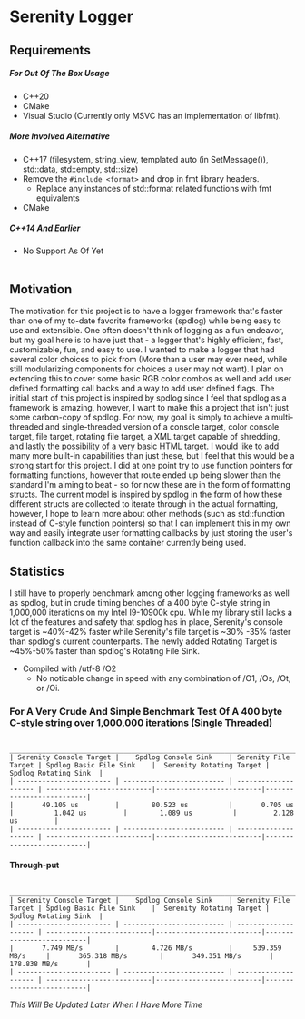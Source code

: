 # Serenity Logger

## Requirements ##
##### For Out Of The Box Usage #####
- C++20 
- CMake
- Visual Studio (Currently only MSVC has an implementation of libfmt).
##### More Involved Alternative #####
- C++17 (filesystem, string_view, templated auto (in SetMessage()), std::data, std::empty, std::size)
- Remove the ```#include <format>``` and drop in fmt library headers.
  - Replace any instances of std::format related functions with fmt equivalents 
- CMake
##### C++14 And Earlier #####
- No Support As Of Yet
<br><br>

## Motivation ##
The motivation for this project is to have a logger framework that's faster than one of my to-date favorite frameworks (spdlog) while being easy to use and extensible. One often doesn't think of logging as a fun endeavor, but my goal here is to have just that - a logger that's highly efficient, fast, customizable, fun, and easy to use. I wanted to make a logger that had several color 
choices to pick from (More than a user may ever need, while still modularizing components for choices a user may not want). I plan on extending this to cover some basic RGB color combos as well and add user defined formatting call backs and a way to add user defined flags. The initial start of this project is inspired by spdlog since I feel that spdlog as a framework is amazing, however, I want to make this a project that isn't just some carbon-copy of spdlog. For now, my goal is simply to achieve a multi-threaded and single-threaded version of a console target, color console target, file target, rotating file target, a XML target capable of shredding, and lastly the possibility of a very basic HTML target. I would like to add many more built-in capabilities than just these, but I feel that this would be a strong start for this project. I did at one point try to use function pointers for formatting functions, however that route ended up being slower than the standard I'm aiming to beat - so for now these are in the form of formatting structs. The current model is inspired by spdlog in the form of how these different structs are collected to iterate through in the actual formatting, however, I hope to learn more about other methods (such as std::function instead of C-style function pointers) so that I can implement this in my own way and easily integrate user formatting callbacks by just storing the user's function callback into the same container currently being used.

## Statistics ##
I still have to properly benchmark among other logging frameworks as well as spdlog, but in crude timing benches of a 400 byte C-style string in 1,000,000 iterations 
on my Intel I9-10900k cpu. While my library still lacks a lot of the features and safety that spdlog has in place, Serenity's console target is ~40%-42% faster while 
Serenity's file target is ~30% -35% faster than spdlog's current counterparts. The newly added Rotating Target is ~45%-50% faster than spdlog's Rotating File Sink.
- Compiled with /utf-8 /O2
  - No noticable change in speed with any combination of /O1, /Os, /Ot, or /Oi.
 
### For A Very Crude And Simple Benchmark Test Of A 400 byte C-style string over 1,000,000 iterations (Single Threaded) ###
     ______________________________________________________________________________________________________________________________________________________________
	| Serenity Console Target |    Spdlog Console Sink    | Serenity File Target | Spdlog Basic File Sink    |  Serenity Rotating Target |   Spdlog Rotating Sink  |
    | ----------------------- | ------------------------- | -------------------- | --------------------------|--------------------------|--------------------------|
    |       49.105 us         |        80.523 us          |       0.705 us       |          1.042 us         |        1.089 us          |         2.128 us         | 
    | ----------------------- | ------------------------- | -------------------- | --------------------------|--------------------------|--------------------------|
#### Through-put ####
     ______________________________________________________________________________________________________________________________________________________________
	| Serenity Console Target |    Spdlog Console Sink    | Serenity File Target | Spdlog Basic File Sink    |  Serenity Rotating Target |   Spdlog Rotating Sink  | 
    | ----------------------- | ------------------------- | -------------------- | --------------------------|--------------------------|--------------------------|
    |       7.749 MB/s        |        4.726 MB/s         |     539.359 MB/s     |       365.318 MB/s        |       349.351 MB/s       |       178.838 MB/s       |
    | ----------------------- | ------------------------- | -------------------- | --------------------------|--------------------------|--------------------------|


*This Will Be Updated Later When I Have More Time*



